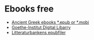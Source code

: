 # Ebooks free
 - [Ancient Greek ebooks *.epub or *.mobi](https://textcritical.net/)
 - [Goethe-Institut Digital Libarry](https://www.onleihe.de/goethe-institut/frontend/welcome,51-0-0-100-0-0-1-0-0-0-0.html?lK=656e)
 - [Litteraturbankens epubfiler](https://litteraturbanken.se/epub)
